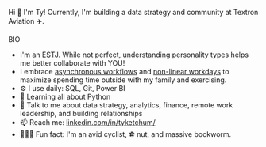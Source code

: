 Hi 👋 I'm Ty! Currently, I'm building a data strategy and community at Textron Aviation ✈️.

BIO
* I'm an [ESTJ](https://www.16personalities.com/estj-personality). While not perfect, understanding personality types helps me better collaborate with YOU!
* I embrace [asynchronous workflows](https://about.gitlab.com/company/culture/all-remote/asynchronous/) and [non-linear workdays](https://about.gitlab.com/company/culture/all-remote/non-linear-workday/) to maximize spending time outside with my family and exercising.
* ⚙️ I use daily: SQL, Git, Power BI
* 🌱 Learning all about Python
* 💬 Talk to me about data strategy, analytics, finance, remote work leadership, and building relationships
* 📫 Reach me: [linkedin.com/in/tyketchum/](https://www.linkedin.com/in/tyketchum/)
* 🚴🏽‍♂️ Fun fact: I'm an avid cyclist, ⚽ nut, and massive bookworm.
<!--
**tyketch/tyketch** is a ✨ _special_ ✨ repository because its `README.md` (this file) appears on your GitHub profile.

Here are some ideas to get you started:

- 🔭 I’m currently working on ...
- 🌱 I’m currently learning ...
- 👯 I’m looking to collaborate on ...
- 🤔 I’m looking for help with ...
- 💬 Ask me about ...
- 📫 How to reach me: ...
- 😄 Pronouns: ...
- ⚡ Fun fact: ...
-->
